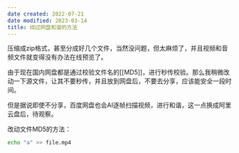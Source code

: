 ```yaml
---
date created: 2022-07-21
date modified: 2023-03-14
title: 绕过网盘和谐的方法
---
```


压缩成zip格式，甚至分成好几个文件，当然没问题，但太麻烦了，并且视频和音频文件就变得没有办法在线预览了。

由于现在国内网盘都是通过校验文件名的[[MD5]]，进行秒传校验。那么我稍微改动一下源文件，让其不要秒传，并且放到网盘后，不要去分享，应该能安全一段时间。

但是据说即使不分享，百度网盘也会AI逐帧扫描视频，进行和谐，这一点换成阿里云盘后，待观察。

改动文件MD5的方法：

```bash
echo "a" >> file.mp4
```
